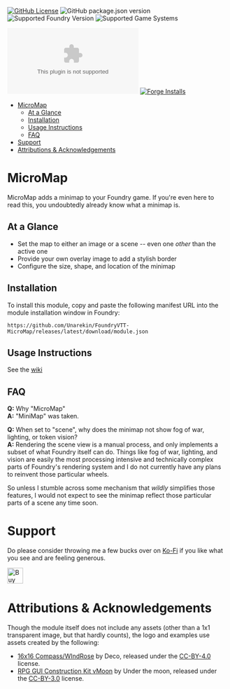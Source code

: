 [![GitHub License](https://img.shields.io/github/license/Unarekin/FoundryVTT-MicroMap)](https://raw.githubusercontent.com/Unarekin/FoundryVTT-MicroMap/refs/heads/master/LICENSE?token=GHSAT0AAAAAACYQQTQK6ODLNX6QMRS6G7GWZY22EZQ)
![GitHub package.json version](https://img.shields.io/github/package-json/v/Unarekin/FoundryVTT-MicroMap)
![Supported Foundry Version](https://img.shields.io/endpoint?url=https%3A%2F%2Ffoundryshields.com%2Fversion%3Fstyle%3Dflat%26url%3Dhttps%3A%2F%2Fraw.githubusercontent.com%2FUnarekin%2FFoundryVTT-MicroMap%2Frefs%2Fheads%2Fmain%2Fmodule.json)
![Supported Game Systems](https://img.shields.io/endpoint?url=https%3A%2F%2Ffoundryshields.com%2Fsystem%3FnameType%3Dfull%26showVersion%3D1%26style%3Dflat%26url%3Dhttps%3A%2F%2Fraw.githubusercontent.com%2FUnarekin%2FFoundryVTT-MicroMap%2Frefs%2Fheads%2Fmain%2Fmodule.json)

![GitHub Downloads (specific asset, latest release)](https://img.shields.io/github/downloads/Unarekin/FoundryVTT-MicroMap/latest/module.zip)
[![Forge Installs](https://img.shields.io/badge/dynamic/json?label=Forge%20Installs&query=package.installs&suffix=%25&url=https%3A%2F%2Fforge-vtt.com%2Fapi%2Fbazaar%2Fpackage%2FMicroMap)](https://forge-vtt.com/bazaar#package=MicroMap)

- [MicroMap](#micromap)
  - [At a Glance](#at-a-glance)
  - [Installation](#installation)
  - [Usage Instructions](#usage-instructions)
  - [FAQ](#faq)
- [Support](#support)
- [Attributions \& Acknowledgements](#attributions--acknowledgements)

# MicroMap

MicroMap adds a minimap to your Foundry game.  If you're even here to read this, you undoubtedly already know what a minimap is.

## At a Glance

- Set the map to either an image or a scene -- even one *other* than the active one
- Provide your own overlay image to add a stylish border
- Configure the size, shape, and location of the minimap

## Installation

To install this module, copy and paste the following manifest URL into the module installation window in Foundry:

```
https://github.com/Unarekin/FoundryVTT-MicroMap/releases/latest/download/module.json
```

## Usage Instructions

See the [wiki](https://github.com/Unarekin/FoundryVTT-MicroMap/wiki)

## FAQ

**Q:** Why "MicroMap"<br>
**A:** "MiniMap" was taken.

**Q:** When set to "scene", why does the minimap not show fog of war, lighting, or token vision?<br>
**A:** Rendering the scene view is a manual process, and only implements a subset of what Foundry itself can do.  Things like fog of war, lighting, and vision are easily the most processing intensive and technically complex parts of Foundry's rendering system and I do not currently have any plans to reinvent those particular wheels.

So unless I stumble across some mechanism that *wildly* simplifies those features, I would not expect to see the minimap reflect those particular parts of a scene any time soon.

# Support

Do please consider throwing me a few bucks over on [Ko-Fi](https://ko-fi.com/unarekin) if you like what you see and are feeling generous.

<a href='https://ko-fi.com/C0C2156VW2' target='_blank'><img height='36' style='border:0px;height:36px;' src='https://storage.ko-fi.com/cdn/kofi6.png?v=6' border='0' alt='Buy Me a Coffee at ko-fi.com' /></a>

# Attributions & Acknowledgements

Though the module itself does not include any assets (other than a 1x1 transparent image, but that hardly counts), the logo and examples use assets created by the following:
- [16x16 Compass/WIndRose](https://opengameart.org/content/16x16-compasswindrose) by Deco, released under the [CC-BY-4.0](https://creativecommons.org/licenses/by/4.0/) license.
- [RPG GUI Construction Kit vMoon](https://opengameart.org/content/rpg-gui-contstruction-kit-vmoon) by Under the moon, released under the [CC-BY-3.0](https://creativecommons.org/licenses/by/3.0/) license.